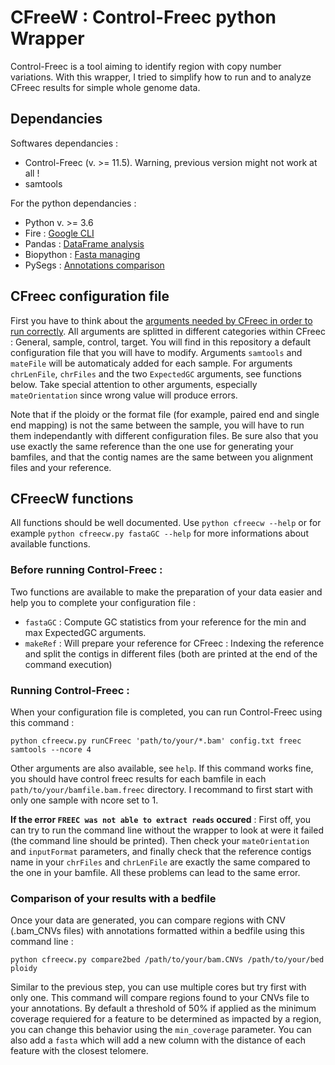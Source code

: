 # CFreeW : Control-Freec python Wrapper 

Control-Freec is a tool aiming to identify region with copy number variations. 
With this wrapper, I tried to simplify how to run and to analyze CFreec results for simple whole genome data.

## Dependancies

Softwares dependancies :

* Control-Freec (v. >= 11.5). Warning, previous version might not work at all !
* samtools

For the python dependancies :

* Python v. >= 3.6
* Fire : [Google CLI](https://github.com/google/python-fire)
* Pandas : [DataFrame analysis](https://pandas.pydata.org/)
* Biopython : [Fasta managing](https://biopython.org/)
* PySegs : [Annotations comparison](https://github.com/jsgounot/PySegs)

## CFreec configuration file

First you have to think about the [arguments needed by CFreec in order to run correctly](http://boevalab.com/FREEC/tutorial.html#CONFIG). All arguments are splitted in different categories within CFreec : General, sample, control, target. You will find in this repository a default configuration file that you will have to modify. Arguments `samtools` and `mateFile` will be automaticaly added for each sample. For arguments `chrLenFile`, `chrFiles` and the two `ExpectedGC` arguments, see functions below. Take special attention to other arguments, especially `mateOrientation` since wrong value will produce errors.

Note that if the ploidy or the format file (for example, paired end and single end mapping) is not the same between the sample, you will have to run them independantly with different configuration files. Be sure also that you use exactly the same reference than the one use for generating your bamfiles, and that the contig names are the same between you alignment files and your reference.

## CFreecW functions

All functions should be well documented. Use `python cfreecw --help` or for example `python cfreecw.py fastaGC --help` for more informations about available functions.

### Before running Control-Freec :

Two functions are available to make the preparation of your data easier and help you to complete your configuration file :

* `fastaGC` : Compute GC statistics from your reference for the min and max ExpectedGC arguments.
* `makeRef` : Will prepare your reference for CFreec : Indexing the reference and split the contigs in different files (both are printed at the end of the command execution)

### Running Control-Freec :

When your configuration file is completed, you can run Control-Freec using this command : 

`python cfreecw.py runCFreec 'path/to/your/*.bam' config.txt freec samtools --ncore 4`

Other arguments are also available, see `help`. If this command works fine, you should have control freec results for each bamfile in each `path/to/your/bamfile.bam.freec` directory. I recommand to first start with only one sample with ncore set to 1. 

**If the error `FREEC was not able to extract reads` occured** : First off, you can try to run the command line without the wrapper to look at were it failed (the command line should be printed). Then check your `mateOrientation` and `inputFormat` parameters, and finally check that the reference contigs name in your `chrFiles` and `chrLenFile` are exactly the same compared to the one in your bamfile. All these problems can lead to the same error.

### Comparison of your results with a bedfile

Once your data are generated, you can compare regions with CNV (.bam_CNVs files) with annotations formatted within a bedfile using this command line :

`python cfreecw.py compare2bed /path/to/your/bam.CNVs /path/to/your/bed ploidy`

Similar to the previous step, you can use multiple cores but try first with only one. This command will compare regions found to your CNVs file to your annotations. By default a threshold of 50% if applied as the minimum coverage requiered for a feature to be determined as impacted by a region, you can change this behavior using the `min_coverage` parameter. You can also add a `fasta` which will add a new column with the distance of each feature with the closest telomere.